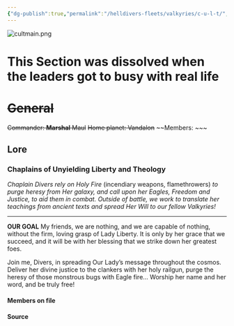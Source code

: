 ```yaml
---
{"dg-publish":true,"permalink":"/helldivers-fleets/valkyries/c-u-l-t/","noteIcon":"","created":"2024-03-22T23:55:27.808+01:00","updated":"2024-04-01T22:55:59.384+02:00"}
---
```


![cultmain.png](/img/user/z%20Images/cultmain.png)
# This Section was dissolved when the leaders got to busy with real life 

# ~~General~~
~~Commander: **Marshal** Maul~~
~~Home planet: Vandalon~~
~~Members: ~~~


## Lore

### Chaplains of Unyielding Liberty and Theology

_Chaplain Divers rely on Holy Fire_ (incendiary weapons, flamethrowers) _to purge heresy from Her galaxy, and call upon her Eagles, Freedom and Justice, to aid them in combat. Outside of battle, we work to translate her teachings from ancient texts and spread Her Will to our fellow Valkyries!_ 
- - - -
**OUR GOAL** My friends, we are nothing, and we are capable of nothing, without the firm, loving grasp of Lady Liberty. It is only by her grace that we succeed, and it will be with her blessing that we strike down her greatest foes. 

Join me, Divers, in spreading Our Lady’s message throughout the cosmos. Deliver her divine justice to the clankers with her holy railgun, purge the heresy of those monstrous bugs with Eagle fire… Worship her name and her word, and be truly free!

#### Members on file

#### Source
